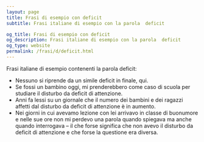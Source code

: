 ```yaml
---
layout: page
title: Frasi di esempio con deficit 
subtitle: Frasi italiane di esempio con la parola  deficit

og_title: Frasi di esempio con deficit 
og_description: Frasi italiane di esempio con la parola  deficit
og_type: website
permalink: /frasi/d/deficit.html
---
```


Frasi italiane di esempio contenenti la parola deficit:


- Nessuno si riprende da un simile deficit in finale, qui.
- Se fossi un bambino oggi, mi prenderebbero come caso di scuola per studiare il disturbo da deficit di attenzione.
- Anni fa lessi su un giornale che il numero dei bambini e dei ragazzi affetti dal disturbo da deficit di attenzione è in aumento.
- Nei giorni in cui avevamo lezione con lei arrivavo in classe di buonumore e nelle sue ore non mi perdevo una parola quando spiegava ma anche quando interrogava – il che forse significa che non avevo il disturbo da deficit di attenzione e che forse la questione era diversa.
